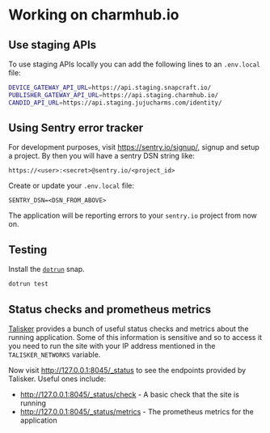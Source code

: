 
# Working on charmhub.io

## Use staging APIs

To use staging APIs locally you can add the following lines to an `.env.local` file:

```bash
DEVICE_GATEWAY_API_URL=https://api.staging.snapcraft.io/
PUBLISHER_GATEWAY_API_URL=https://api.staging.charmhub.io/
CANDID_API_URL=https://api.staging.jujucharms.com/identity/
```

## Using Sentry error tracker

For development purposes, visit https://sentry.io/signup/, signup and setup a project. By then you will have a sentry DSN string like:

```
https://<user>:<secret>@sentry.io/<project_id>
```

Create or update your `.env.local` file:

```
SENTRY_DSN=<DSN_FROM_ABOVE>
```

The application will be reporting errors to your `sentry.io` project from now on.

## Testing

Install the [`dotrun`](https://snapcraft.io/dotrun) snap.

``` bash
dotrun test
```

## Status checks and prometheus metrics

[Talisker](https://talisker.readthedocs.io/en/latest/) provides a bunch of useful status checks and metrics about the running application. Some of this information is sensitive and so to access it you need to run the site with your IP address mentioned in the `TALISKER_NETWORKS` variable.

Now visit http://127.0.0.1:8045/_status to see the endpoints provided by Talisker. Useful ones include:

- http://127.0.0.1:8045/_status/check - A basic check that the site is running
- http://127.0.0.1:8045/_status/metrics - The prometheus metrics for the application

